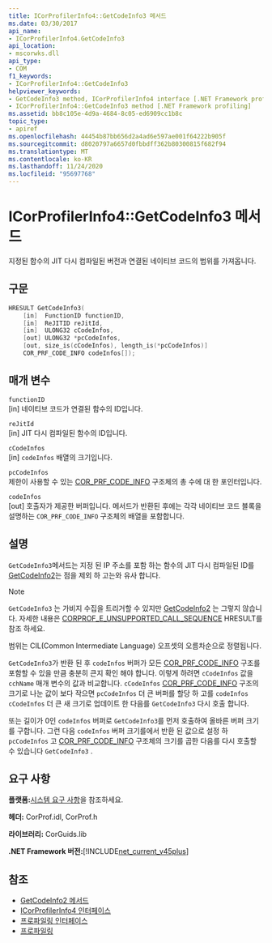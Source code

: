 ```yaml
---
title: ICorProfilerInfo4::GetCodeInfo3 메서드
ms.date: 03/30/2017
api_name:
- ICorProfilerInfo4.GetCodeInfo3
api_location:
- mscorwks.dll
api_type:
- COM
f1_keywords:
- ICorProfilerInfo4::GetCodeInfo3
helpviewer_keywords:
- GetCodeInfo3 method, ICorProfilerInfo4 interface [.NET Framework profiling]
- ICorProfilerInfo4::GetCodeInfo3 method [.NET Framework profiling]
ms.assetid: bb8c105e-4d9a-4684-8c05-ed6909cc1b8c
topic_type:
- apiref
ms.openlocfilehash: 44454b87bb656d2a4ad6e597ae001f64222b905f
ms.sourcegitcommit: d8020797a6657d0fbbdff362b80300815f682f94
ms.translationtype: MT
ms.contentlocale: ko-KR
ms.lasthandoff: 11/24/2020
ms.locfileid: "95697768"
---
```

# <a name="icorprofilerinfo4getcodeinfo3-method"></a>ICorProfilerInfo4::GetCodeInfo3 메서드

지정된 함수의 JIT 다시 컴파일된 버전과 연결된 네이티브 코드의 범위를 가져옵니다.  
  
## <a name="syntax"></a>구문  
  
```cpp  
HRESULT GetCodeInfo3(  
    [in]  FunctionID functionID,  
    [in]  ReJITID reJitId,  
    [in]  ULONG32 cCodeInfos,  
    [out] ULONG32 *pcCodeInfos,  
    [out, size_is(cCodeInfos), length_is(*pcCodeInfos)]  
    COR_PRF_CODE_INFO codeInfos[]);  
```  
  
## <a name="parameters"></a>매개 변수  

 `functionID`  
 [in] 네이티브 코드가 연결된 함수의 ID입니다.  
  
 `reJitId`  
 [in] JIT 다시 컴파일된 함수의 ID입니다.  
  
 `cCodeInfos`  
 [in] `codeInfos` 배열의 크기입니다.  
  
 `pcCodeInfos`  
 제한이 사용할 수 있는 [COR_PRF_CODE_INFO](cor-prf-code-info-structure.md) 구조체의 총 수에 대 한 포인터입니다.  
  
 `codeInfos`  
 [out] 호출자가 제공한 버퍼입니다. 메서드가 반환된 후에는 각각 네이티브 코드 블록을 설명하는 `COR_PRF_CODE_INFO` 구조체의 배열을 포함합니다.  
  
## <a name="remarks"></a>설명  

 `GetCodeInfo3`메서드는 지정 된 IP 주소를 포함 하는 함수의 JIT 다시 컴파일된 ID를 [GetCodeInfo2](icorprofilerinfo2-getcodeinfo2-method.md)는 점을 제외 하 고는와 유사 합니다.  
  
> [!NOTE]
> `GetCodeInfo3` 는 가비지 수집을 트리거할 수 있지만 [GetCodeInfo2](icorprofilerinfo2-getcodeinfo2-method.md) 는 그렇지 않습니다. 자세한 내용은 [CORPROF_E_UNSUPPORTED_CALL_SEQUENCE](corprof-e-unsupported-call-sequence-hresult.md) HRESULT를 참조 하세요.  
  
 범위는 CIL(Common Intermediate Language) 오프셋의 오름차순으로 정렬됩니다.  
  
 `GetCodeInfo3`가 반환 된 후 `codeInfos` 버퍼가 모든 [COR_PRF_CODE_INFO](cor-prf-code-info-structure.md) 구조를 포함할 수 있을 만큼 충분히 큰지 확인 해야 합니다. 이렇게 하려면 `cCodeInfos` 값을 `cchName` 매개 변수의 값과 비교합니다. `cCodeInfos` [COR_PRF_CODE_INFO](cor-prf-code-info-structure.md) 구조의 크기로 나눈 값이 보다 작으면 `pcCodeInfos` 더 큰 버퍼를 할당 하 고를 `codeInfos` `cCodeInfos` 더 큰 새 크기로 업데이트 한 다음를 `GetCodeInfo3` 다시 호출 합니다.  
  
 또는 길이가 0인 `codeInfos` 버퍼로 `GetCodeInfo3`를 먼저 호출하여 올바른 버퍼 크기를 구합니다. 그런 다음 `codeInfos` 버퍼 크기를에서 반환 된 값으로 설정 하 `pcCodeInfos` 고 [COR_PRF_CODE_INFO](cor-prf-code-info-structure.md) 구조체의 크기를 곱한 다음를 다시 호출할 수 있습니다 `GetCodeInfo3` .  
  
## <a name="requirements"></a>요구 사항  

 **플랫폼:**[시스템 요구 사항](../../get-started/system-requirements.md)을 참조하세요.  
  
 **헤더:** CorProf.idl, CorProf.h  
  
 **라이브러리:** CorGuids.lib  
  
 **.NET Framework 버전:**[!INCLUDE[net_current_v45plus](../../../../includes/net-current-v45plus-md.md)]  
  
## <a name="see-also"></a>참조

- [GetCodeInfo2 메서드](icorprofilerinfo2-getcodeinfo2-method.md)
- [ICorProfilerInfo4 인터페이스](icorprofilerinfo4-interface.md)
- [프로파일링 인터페이스](profiling-interfaces.md)
- [프로파일링](index.md)
